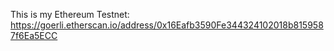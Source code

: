  This is my Ethereum Testnet:  https://goerli.etherscan.io/address/0x16Eafb3590Fe344324102018b8159587f6Ea5ECC  

